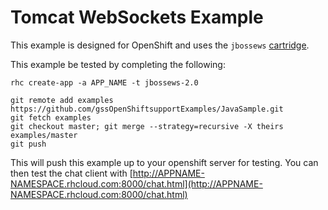Tomcat WebSockets Example
===

This example is designed for OpenShift and uses the `jbossews` [cartridge](https://github.com/openshift/origin-server/tree/master/cartridges/openshift-origin-cartridge-jbossews/README.md).

This example be tested by completing the following: 

```
rhc create-app -a APP_NAME -t jbossews-2.0

git remote add examples https://github.com/gssOpenShiftsupportExamples/JavaSample.git
git fetch examples
git checkout master; git merge --strategy=recursive -X theirs examples/master
git push
```

This will push this example up to your openshift server for testing. You can then test the chat client with [http://APPNAME-NAMESPACE.rhcloud.com:8000/chat.html](http://APPNAME-NAMESPACE.rhcloud.com:8000/chat.html)
